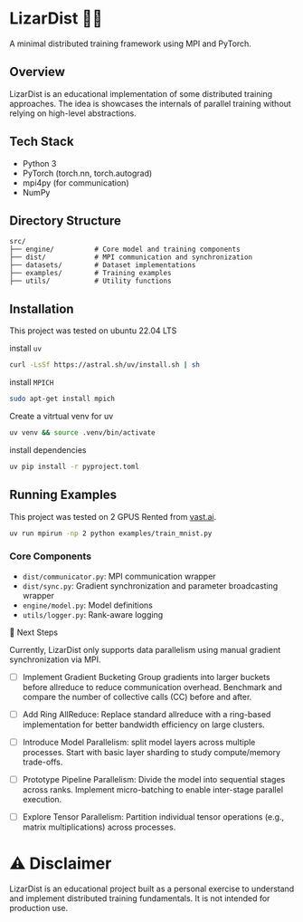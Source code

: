 # LizarDist 🦎📡

A minimal distributed training framework using MPI and PyTorch.

## Overview

LizarDist is an educational implementation of some distributed training approaches. The idea is showcases the internals of parallel training without relying on high-level abstractions.

## Tech Stack

- Python 3
- PyTorch (torch.nn, torch.autograd)
- mpi4py (for communication)
- NumPy

## Directory Structure

```
src/
├── engine/          # Core model and training components
├── dist/            # MPI communication and synchronization
├── datasets/        # Dataset implementations
├── examples/        # Training examples
├── utils/           # Utility functions
```

## Installation

This project was tested on ubuntu 22.04 LTS

install `uv`

```bash
curl -LsSf https://astral.sh/uv/install.sh | sh
```

install `MPICH`

```bash
sudo apt-get install mpich
```

Create a vitrtual venv for uv

```bash
uv venv && source .venv/bin/activate
```

install dependencies

```bash
uv pip install -r pyproject.toml
```

## Running Examples

This project was tested on 2 GPUS Rented from [vast.ai](https://vast.ai/).

```bash
uv run mpirun -np 2 python examples/train_mnist.py
```

### Core Components

- `dist/communicator.py`: MPI communication wrapper
- `dist/sync.py`: Gradient synchronization and parameter broadcasting wrapper
- `engine/model.py`: Model definitions
- `utils/logger.py`: Rank-aware logging

🚀 Next Steps

Currently, LizarDist only supports data parallelism using manual gradient synchronization via MPI.

- [ ] Implement Gradient Bucketing
Group gradients into larger buckets before allreduce to reduce communication overhead. Benchmark and compare the number of collective calls (CC) before and after.

- [ ] Add Ring AllReduce: Replace standard allreduce with a ring-based implementation for better bandwidth efficiency on large clusters.

- [ ] Introduce Model Parallelism: split model layers across multiple processes. Start with basic layer sharding to study compute/memory trade-offs.

- [ ] Prototype Pipeline Parallelism: Divide the model into sequential stages across ranks. Implement micro-batching to enable inter-stage parallel execution.

- [ ] Explore Tensor Parallelism: Partition individual tensor operations (e.g., matrix multiplications) across processes.

# ⚠️ Disclaimer

LizarDist is an educational project built as a personal exercise to understand and implement distributed training fundamentals. It is not intended for production use.
